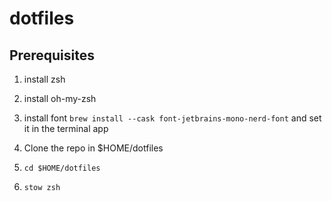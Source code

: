 # dotfiles

## Prerequisites

1. install zsh
2. install oh-my-zsh
3. install font `brew install --cask font-jetbrains-mono-nerd-font` and set it in the terminal app

1. Clone the repo in $HOME/dotfiles
2. `cd $HOME/dotfiles`
3. `stow zsh`
